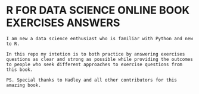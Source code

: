 # R FOR DATA SCIENCE ONLINE BOOK EXERCISES ANSWERS

    I am new a data science enthusiast who is familiar with Python and new to R.
    
    In this repo my intetion is to both practice by answering exercises questions as clear and strong as possible while providing the outcomes to people who seek different approaches to exercise questions from this book.
    
    PS. Special thanks to Hadley and all other contributors for this amazing book.
